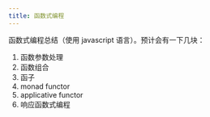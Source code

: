 ```yaml
---
title: 函数式编程
---
```


函数式编程总结（使用 javascript 语言）。预计会有一下几块：  
1. 函数参数处理
2. 函数组合
3. 函子
4. monad functor
5. applicative functor
6. 响应函数式编程
